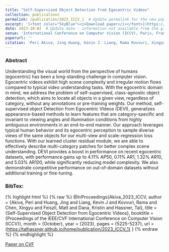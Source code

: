 ```yaml
---
title: "Self-Supervised Object Detection from Egocentric Videos"
collection: publications
permalink: /publication/2023_ICCV_1  # Update permalink for the new paper
excerpt: '[<font color="SkyBlue"><i>Download paper</i></font>](https://openaccess.thecvf.com/content/ICCV2023/papers/Akiva_Self-Supervised_Object_Detection_from_Egocentric_Videos_ICCV_2023_paper.pdf)'  # Update link to the new paper
date: 2023-10-02  # Update date - information not available from the given URL
venue: 'International Conference on Computer Vision (ICCV), Paris, France'  # Update venue based on ICCV 2023 location
paperurl: ''
citation: 'Peri Akiva, Jing Huang, Kevin J. Liang, Rama Kovvuri, Xingyu Chen, Matt Feiszli, Kristin Dana, and Tal Hassner. <i>Self-Supervised Object Detection from Egocentric Videos.</i> International Conference on Computer Vision (ICCV), Paris, France, 2023.'  # Update citation with new authors and title
---
```


### Abstract
Understanding the visual world from the perspective of humans (egocentric) has been a long-standing challenge in computer vision. Egocentric videos exhibit high scene complexity and irregular motion flows compared to typical video understanding tasks. With the egocentric domain in mind, we address the problem of self-supervised, class-agnostic object detection, which aims to locate all objects in a given view, regardless of category, without any annotations or pre-training weights. Our method, self-supervised object Detection from Egocentric VIdeos (DEVI), generalizes appearance-based methods to learn features that are category-specific and invariant to viewing angles and illumination conditions from highly ambiguous environments in an end-to-end manner. Our approach leverages typical human behavior and its egocentric perception to sample diverse views of the same objects for our multi-view and scale-regression loss functions. With our learned cluster residual module, we are able to effectively describe multi-category patches for better complex scene understanding. DEVI provides a boost in performance on recent egocentric datasets, with performance gains up to 4.11% AP50, 0.11% AR1, 1.32% AR10, and 5.03% AR100, while significantly reducing model complexity. We also demonstrate competitive performance on out-of-domain datasets without additional training or fine-tuning.


### BibTex:
{% highlight html %}
{% raw %}
@InProceedings{Akiva_2023_ICCV,
    author    = {Akiva, Peri and Huang, Jing and Liang, Kevin J and Kovvuri, Rama and Chen, Xingyu and Feiszli, Matt and Dana, Kristin and Hassner, Tal},
    title     = {Self-Supervised Object Detection from Egocentric Videos},
    booktitle = {Proceedings of the IEEE/CVF International Conference on Computer Vision (ICCV)},
    month     = {October},
    year      = {2023},
    pages     = {5225-5237},
    url       = {https://talhassner.github.io/home/publication/2023_ICCV_1}
}
{% endraw %}
{% endhighlight %}



[Paper on CVF](https://openaccess.thecvf.com/content/ICCV2023/html/Akiva_Self-Supervised_Object_Detection_from_Egocentric_Videos_ICCV_2023_paper.html)

